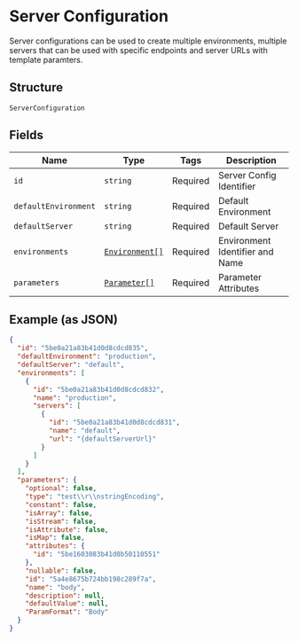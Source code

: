 
# Server Configuration

Server configurations can be used to create multiple environments, multiple servers that can be used with specific endpoints and server URLs with template paramters.

## Structure

`ServerConfiguration`

## Fields

| Name | Type | Tags | Description |
|  --- | --- | --- | --- |
| `id` | `string` | Required | Server Config Identifier |
| `defaultEnvironment` | `string` | Required | Default Environment |
| `defaultServer` | `string` | Required | Default Server |
| `environments` | [`Environment[]`](/doc/models/environment.md) | Required | Environment Identifier and Name |
| `parameters` | [`Parameter[]`](/doc/models/parameter.md) | Required | Parameter Attributes |

## Example (as JSON)

```json
{
  "id": "5be0a21a83b41d0d8cdcd835",
  "defaultEnvironment": "production",
  "defaultServer": "default",
  "environments": [
    {
      "id": "5be0a21a83b41d0d8cdcd832",
      "name": "production",
      "servers": [
        {
          "id": "5be0a21a83b41d0d8cdcd831",
          "name": "default",
          "url": "{defaultServerUrl}"
        }
      ]
    }
  ],
  "parameters": {
    "optional": false,
    "type": "test\\r\\nstringEncoding",
    "constant": false,
    "isArray": false,
    "isStream": false,
    "isAttribute": false,
    "isMap": false,
    "attributes": {
      "id": "5be1603083b41d0b50110551"
    },
    "nullable": false,
    "id": "5a4e8675b724bb198c289f7a",
    "name": "body",
    "description": null,
    "defaultValue": null,
    "ParamFormat": "Body"
  }
}
```

